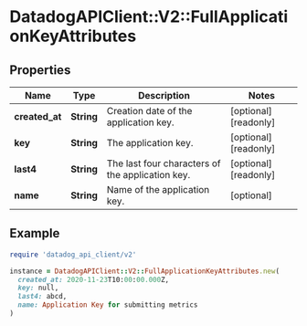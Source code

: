 # DatadogAPIClient::V2::FullApplicationKeyAttributes

## Properties

| Name           | Type       | Description                                      | Notes                |
| -------------- | ---------- | ------------------------------------------------ | -------------------- |
| **created_at** | **String** | Creation date of the application key.            | [optional][readonly] |
| **key**        | **String** | The application key.                             | [optional][readonly] |
| **last4**      | **String** | The last four characters of the application key. | [optional][readonly] |
| **name**       | **String** | Name of the application key.                     | [optional]           |

## Example

```ruby
require 'datadog_api_client/v2'

instance = DatadogAPIClient::V2::FullApplicationKeyAttributes.new(
  created_at: 2020-11-23T10:00:00.000Z,
  key: null,
  last4: abcd,
  name: Application Key for submitting metrics
)
```

